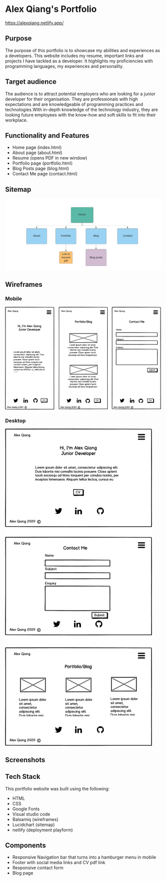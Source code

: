 # Alex Qiang's Portfolio

https://alexqiang.netlify.app/

## Purpose
The purpose of this portfolio is to showcase my abilities and experiences as a developers. This website includes my resume, important links and projects I have tackled as a developer. It highlights my proficiencies with programming languages, my experiences and personality.

## Target audience
The audience is to attract potential employers who are looking for a junior developer for their organisation. They are professionals with high expectations and are knowledgeable of programming practices and technologies.With in-depth knowledge of the technology industry, they are looking future employees with the know-how and soft skills to fit into their workplace.

## Functionality and Features

- Home page (index.html)
- About page (about.html)
- Resume (opens PDF in new window)
- Portfolio page (portfolio.html)
- Blog Posts page (blog.html)
- Contact Me page (contact.html)

## Sitemap
![Sitemap](./docs/sitemap.jpeg)

## Wireframes
### Mobile
![Wireframes](./docs/wireframe1.png)
### Desktop
![Wireframes](./docs/wireframe2.png)

## Screenshots

## Tech Stack
This portfolio website was built using the following:

 - HTML
 - CSS
 - Google Fonts
 - Visual studio code
 - Balsamiq (wireframes)
 - Lucidchart (sitemap)
 - netlify (deployment playform)

 ## Components
 - Responsive Navigation bar that turns into a hamburger menu in mobile
 - Footer with social media links and CV pdf link
 - Responsive contact form
 - Blog page